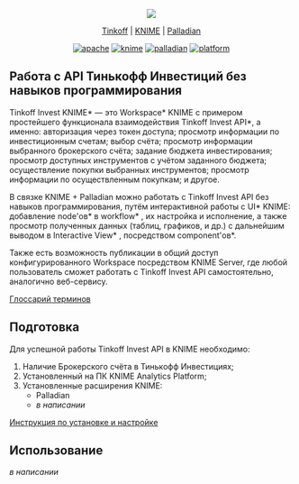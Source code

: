 <p align="center">
  <img src="https://i.ibb.co/HGHtHSv/logo.png"/>
</p>
<p align="center">
  <a href="https://www.tinkoff.ru/invest/portfolio/">Tinkoff</a> |
  <a href="https://www.knime.com/">KNIME</a> |
  <a href="https://nodepit.com/product/palladian">Palladian</a>
</p>

<p align="center">
<a href="https://opensource.org/licenses/Apache-2.0"><img alt="apache" src="https://img.shields.io/badge/License-Apache%202.0-blue.svg"></a>
<a href="https://www.knime.com/downloads/download-knime"><img alt="knime" src="https://img.shields.io/badge/KNIME-v.4.5-yellow"></a>
<a href="https://nodepit.com/product/palladian"><img alt="palladian" src="https://img.shields.io/badge/Palladian-v.4.5-lightgrey"></a>
<a href="https://www.knime.com/downloads/download-knime"><img alt="platform" src="https://img.shields.io/badge/Platform-Windows%20%7C%20Linux%20%7C%20macOS-orange"></a>
</p>



## Работа с API Тинькофф Инвестиций без навыков программирования

Tinkoff Invest KNIME* — это Workspace* KNIME с примером простейшего функционала взаимодействия Tinkoff Invest API*, а именно: авторизация через токен доступа; просмотр информации по инвестиционным счетам; выбор счёта; просмотр информации выбранного брокерского счёта; задание бюджета инвестирования; просмотр доступных инструментов с учётом заданного бюджета; осуществление покупки выбранных инструментов; просмотр информации по осуществленным покупкам; и другое.

В связке KNIME + Palladian можно работать с Tinkoff Invest API без навыков программирования, путём интерактивной работы с UI* KNIME: добавление node'ов* в workflow* , их настройка и исполнение, а также просмотр полученных данных (таблиц, графиков, и др.) с дальнейшим выводом в Interactive View* , посредством component'ов*.

Также есть возможность публикации в общий доступ конфигурированного Workspace посредством KNIME Server, где любой пользователь сможет работать с Tinkoff Invest API самостоятельно, аналогично веб-сервису.

[Глоссарий терминов]()

## Подготовка

Для успешной работы Tinkoff Invest API в KNIME необходимо:

1. Наличие Брокерского счёта в Тинькофф Инвестициях;
2. Установленный на ПК KNIME Analytics Platform;
3. Установленные расширения KNIME:
   - Palladian
   - *в написании*

[Инструкция по установке и настройке]()

## Использование

*в написании*





























